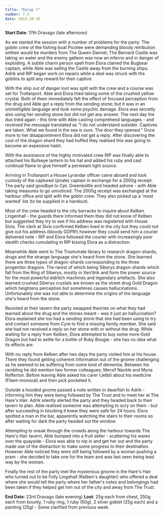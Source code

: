 ```yaml
---
title: "Recap 7"
number: 7.5
date: 2019-10-26
---
```


**Start Date**: 17th Dravago (late afternoon)
 
As we started the session with a number of problems for the party: The goblin crew of the fishing boat Picotee were demanding bloody retribution ontheir would be murders from The Queen Dannel; The Bernard Castle was taking on water and the enemy galleon was now an inferno and in danger of exploding.	A subtle charm person spell from Elora clamed the Bugbear captain, while Able was sailing the Castle away from the burning ships. Adrik and RIP began work on repairs while a deal was struck with the goblins to split any reward for their captive.
 
With the ship out of danger loot was split with the crew and a course was set for Trollanport. Able and Elora tried taking some of the crushed yellow crystal. Both of them immediately felt the effect of focused perception from the drug and Able got a reply from the sending stone; but it was in an unintelligible language and took some psychic damage. Elora was secretly also using her sending stone but did not get any answer. The next day the duo tried again - this time with Able casting comprehend languages - and received the message translated as "I do not understand outsider. Captives are taken. What we found in the sea is ours. The door they opened." Once more to her disappointment Elora did not get a reply. After discovering the cost of the dragon shard they had huffed they realised this was going to become an expensive habit.
 
With the assistance of the highly motivated crew RIP was finally able to attached his Bullseye lantern to his hat and added his ruby and cast continual flame to give himself a permeant light source.
 
Arriving in Trollanport a House Lyrandar officer came aboard and took custody of the captured (pirate) captain in exchange for a 2000g receipt. The party said goodbye to Cpt. Greenbottle and headed ashore - with Able taking measures to go unnoticed. The 2000g receipt was exchanged at the harbour office and split with the goblin crew. They also picked up a 'most wanted' list (to be supplied in a handout).
 
Most of the crew headed to the city barracks to inquire about Kelben Lingenhall - the guards there informed them they did not know of Kelben but suggested they try to see if his address was registered with House Sivis. The clerk at Sivis confirmed Kelben lived in the city but they could not give out his address (bloody GDPR!) however they could send him a courier delivered note - RIP and Elora followed the courier with increasingly poor stealth checks cumulating in RIP kissing Elora as a distraction.
 
Meanwhile Able went to The Triumvirate library to research dragon-shards, drugs and the strange language she's heard from the stone. She learned there are three types of dragon-shards corresponding to the three progenitor dragons. The rarest of which being Siberys dragon-shards which fall from the Ring of Siberys, mostly in Xen’drik and form the power source for the most powerful eldritch machines and legendary artefacts. She also learned crushed Siberys crystals are known as the street drug Gold Dragon which heightens perception but sometimes causes hallucinations. Unfortunately she was not able to determine the origins of the language she's heard from the stone.
 
Reunited at their tavern the party swapped theories on what they had learned about the drug and the stones meant - was it just an hallucination? Elora explained she too had a sending stone that she had been using to try and contact someone from Cyre to find a missing family member.	She said she had not received a reply on her stone with or without the drug. While waiting for a reply from Kelben, Elora attempted to buy some more Gold Dragon but had to settle for a bottle of Ruby Boogie - she has no idea what its effects are.
 
With no reply from Kelben after two days the party visited him at his house. There they found getting coherent information out of the gnome challenging as he seemed to be suffering from some kind of dementia.	Between his rambling he did mention two former colleagues; Merxif Nackle and Myna Rofferton. Before leaving Able asked his carer (Jelbi) about his medicine (Filant-monoxal) and then pick pocketed it.
 
Outside a hooded gnome passed a note written in dwarfish to Adrik - informing him they were being followed by The Trust and to meet her at The Hare's Hair. Adrik silently alerted the party and they headed back to their tavern to plan. Able realised someone was attempting to scry on them - but after succeeding in blocking it knew they were safe for 24 hours. Elora spotted a man in the bar, apparently watching the stairs to their rooms so after waiting for dark the party headed out the window.
 
Attempting to sneak through the crowds along the harbour towards The Hare's Hair tavern, Able bumped into a fruit seller - scattering his wares over the quayside - Elora was able to nip in and get her out and the party made use of the distraction to make some progress to their destination. However Able noticed they were still being followed by a woman pushing a pram - she decided to take one for the team and was last seen being lead way by the woman.
 
Finally the rest of the party met the mysterious gnome in the Hare's Hair who turned out to be Folly Lingehall (Kelben's daughter) who offered a deal where she would tell the party where her father's notes and belongings had been taken if they helped get him out of the city and away from The Trust.
 
**End Date**: 23rd Dravago (late evening)
**Loot**: 25g each from chest, 250g each from bounty, 1 ruby ring, 1 ruby (50g), 2 silver goblet (25g each) and a painting (25g) - Some clarified from previous week.